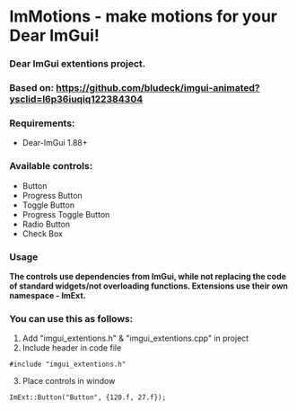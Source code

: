 ImMotions - make motions for your Dear ImGui!
=====

### Dear ImGui extentions project.

### Based on: https://github.com/bludeck/imgui-animated?ysclid=l6p36iuqiq122384304

### Requirements:
 - Dear-ImGui 1.88+

### Available controls:
 - Button
 - Progress Button
 - Toggle Button
 - Progress Toggle Button
 - Radio Button
 - Check Box

### Usage

**The controls use dependencies from ImGui, while not replacing the code of standard widgets/not overloading functions.
Extensions use their own namespace - ImExt.**

### You can use this as follows: 

 1. Add "imgui_extentions.h" & "imgui_extentions.cpp" in project
 2. Include header in code file
```
#include "imgui_extentions.h"
```
 3. Place controls in window
```
ImExt::Button("Button", {120.f, 27.f});
```
